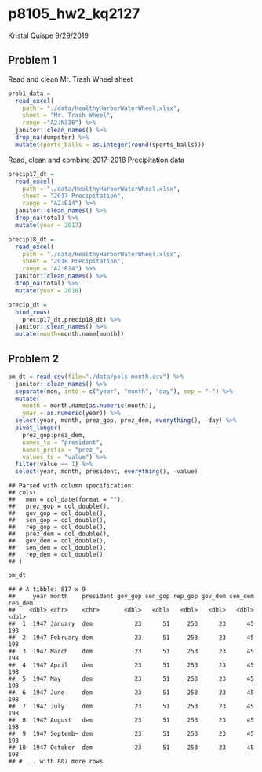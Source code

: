 p8105\_hw2\_kq2127
================
Kristal Quispe
9/29/2019

## Problem 1

Read and clean Mr. Trash Wheel sheet

``` r
prob1_data = 
  read_excel(
    path = "./data/HealthyHarborWaterWheel.xlsx",
    sheet = "Mr. Trash Wheel",
    range ="A2:N336") %>% 
  janitor::clean_names() %>% 
  drop_na(dumpster) %>% 
  mutate(sports_balls = as.integer(round(sports_balls)))
```

Read, clean and combine 2017-2018 Precipitation data

``` r
precip17_dt = 
  read_excel(
    path = "./data/HealthyHarborWaterWheel.xlsx",
    sheet = "2017 Precipitation",
    range = "A2:B14") %>% 
  janitor::clean_names() %>% 
  drop_na(total) %>% 
  mutate(year = 2017)

precip18_dt = 
  read_excel(
    path = "./data/HealthyHarborWaterWheel.xlsx",
    sheet = "2018 Precipitation",
    range = "A2:B14") %>% 
  janitor::clean_names() %>% 
  drop_na(total) %>% 
  mutate(year = 2018)

precip_dt =
  bind_rows(
    precip17_dt,precip18_dt) %>%
  janitor::clean_names() %>% 
  mutate(month=month.name[month])
```

## Problem 2

``` r
pm_dt = read_csv(file="./data/pols-month.csv") %>% 
  janitor::clean_names() %>% 
  separate(mon, into = c("year", "month", "day"), sep = "-") %>% 
  mutate(
    month = month.name[as.numeric(month)],
    year = as.numeric(year)) %>% 
  select(year, month, prez_gop, prez_dem, everything(), -day) %>% 
  pivot_longer(
    prez_gop:prez_dem,
    names_to = "president",
    names_prefix = "prez_",
    values_to = "value") %>% 
  filter(value == 1) %>% 
  select(year, month, president, everything(), -value)
```

    ## Parsed with column specification:
    ## cols(
    ##   mon = col_date(format = ""),
    ##   prez_gop = col_double(),
    ##   gov_gop = col_double(),
    ##   sen_gop = col_double(),
    ##   rep_gop = col_double(),
    ##   prez_dem = col_double(),
    ##   gov_dem = col_double(),
    ##   sen_dem = col_double(),
    ##   rep_dem = col_double()
    ## )

``` r
pm_dt
```

    ## # A tibble: 817 x 9
    ##     year month    president gov_gop sen_gop rep_gop gov_dem sen_dem rep_dem
    ##    <dbl> <chr>    <chr>       <dbl>   <dbl>   <dbl>   <dbl>   <dbl>   <dbl>
    ##  1  1947 January  dem            23      51     253      23      45     198
    ##  2  1947 February dem            23      51     253      23      45     198
    ##  3  1947 March    dem            23      51     253      23      45     198
    ##  4  1947 April    dem            23      51     253      23      45     198
    ##  5  1947 May      dem            23      51     253      23      45     198
    ##  6  1947 June     dem            23      51     253      23      45     198
    ##  7  1947 July     dem            23      51     253      23      45     198
    ##  8  1947 August   dem            23      51     253      23      45     198
    ##  9  1947 Septemb~ dem            23      51     253      23      45     198
    ## 10  1947 October  dem            23      51     253      23      45     198
    ## # ... with 807 more rows
